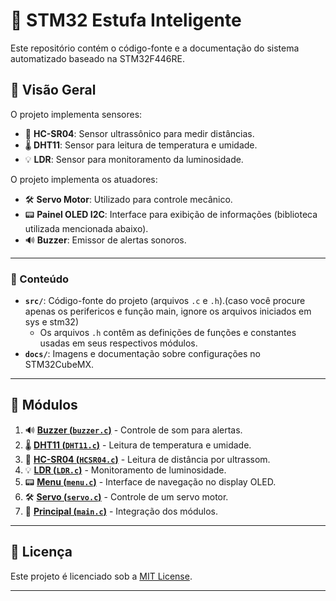 # 🌱 STM32 Estufa Inteligente

Este repositório contém o código-fonte e a documentação do sistema automatizado baseado na STM32F446RE.

## 🌟 Visão Geral
O projeto implementa sensores:
- 📏 **HC-SR04**: Sensor ultrassônico para medir distâncias.
- 🌡️ **DHT11**: Sensor para leitura de temperatura e umidade.
- 💡 **LDR**: Sensor para monitoramento da luminosidade.

O projeto implementa os atuadores:
- 🛠️ **Servo Motor**: Utilizado para controle mecânico.
- 📟 **Painel OLED I2C**: Interface para exibição de informações (biblioteca utilizada mencionada abaixo).
- 🔊 **Buzzer**: Emissor de alertas sonoros.

---

### 📂 Conteúdo
- **`src/`**: Código-fonte do projeto (arquivos `.c` e `.h`).(caso você procure apenas os perifericos e função main, ignore os arquivos iniciados em sys e stm32)
  - Os arquivos `.h` contêm as definições de funções e constantes usadas em seus respectivos módulos.
- **`docs/`**: Imagens e documentação sobre configurações no STM32CubeMX.

---

## 📜 Módulos
1. 🔊 [**Buzzer (`buzzer.c`)**](/scr/buzzer.c) - Controle de som para alertas.
2. 🌡️ [**DHT11 (`DHT11.c`)**](/scr/DHT11.c) - Leitura de temperatura e umidade.
3. 📏 [**HC-SR04 (`HCSR04.c`)**](/scr/HCSR04.c) - Leitura de distância por ultrassom.
4. 💡 [**LDR (`LDR.c`)**](/scr/LDR.c) - Monitoramento de luminosidade.
5. 📟 [**Menu (`menu.c`)**](/scr/menu.c) - Interface de navegação no display OLED.
6. 🛠️ [**Servo (`servo.c`)**](/scr/servo.c) - Controle de um servo motor.
7. 🧠 [**Principal (`main.c`)**](/scr/main.c) - Integração dos módulos.

---

## 📜 Licença
Este projeto é licenciado sob a [MIT License](https://opensource.org/licenses/MIT).
****

